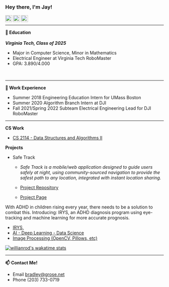 ### Hey there, I'm Jay!
<a href="https://discord.com/users/297524766770987018">
  <img align="left" alt="Jay's Discord" width="22px" src="https://raw.githubusercontent.com/peterthehan/peterthehan/master/assets/discord.svg" />
</a>
<a href="https://www.instagram.com/jaykatyan">
  <img align="left" alt="Jay Katyan" width="22px" src="https://upload.wikimedia.org/wikipedia/commons/thumb/a/a5/Instagram_icon.png/1024px-Instagram_icon.png" />
</a>
<a href="https://www.linkedin.com/in/jaykatyan/">
  <img align="left" alt="Jay Katyan's LinkedIn" width="22px" src="https://raw.githubusercontent.com/peterthehan/peterthehan/master/assets/linkedin.svg" />
</a>

</br>

---

**🏫 Education**</br></br>
***Virginia Tech, Class of 2025***
- Major in Computer Science, Minor in Mathematics
- Electrical Engineer at Virginia Tech RoboMaster
- GPA: 3.890/4.000

</br>

---

**🔭 Work Experience**
- Summer 2018 Engineering Education Intern for UMass Boston
- Summer 2020 Algorithm Branch Intern at DJI
- Fall 2021/Spring 2022 Subteam Electrical Engineering Lead for DJI RoboMaster

---

**CS Work**
- [CS 2114 - Data Structures and Algorithms II](https://github.com/Jkatyan/CS-2114)

**Projects**

- Safe Track

  - *Safe Track is a mobile/web application designed to guide users safely at night, using community-sourced navigation to provide the safest path to any location, integrated    with instant location sharing.*

  - [Project Repository](https://github.com/Jkatyan/hack-violet)

  - [Project Page](https://devpost.com/software/safe-track)
                                           
With ADHD in children rising every year, there needs to be a solution to combat this. Introducing: IRYS, an ADHD diagnosis program using eye-tracking and machine learning for more accurate prognosis.


- [IRYS, ](https://github.com/Jkatyan/adhdapp)
- [AI - Deep Learning - Data Science](https://github.com/bgrose/AI-DeepLearning-DataScience)
- [Image Processing (OpenCV, Pillows, etc)](https://github.com/bgrose/ImageProcessing)

[![willianrod's wakatime stats](https://github-readme-stats.vercel.app/api/wakatime?username=bgrose&layout=compact)](https://github.com/anuraghazra/github-readme-stats)

---

**📫 Contact Me!**
- Email bradley@grose.net
- Phone (203) 733-0719
